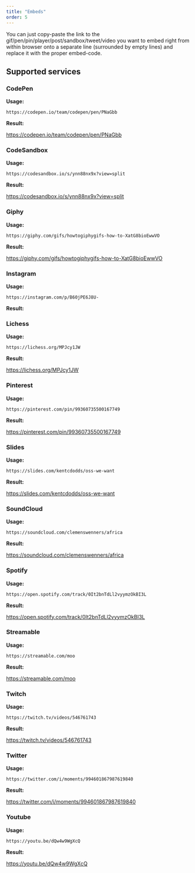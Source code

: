 ```yaml
---
title: "Embeds"
order: 5
---
```


You can just copy-paste the link to the gif/pen/pin/player/post/sandbox/tweet/video
you want to embed right from within browser onto a separate line (surrounded by empty lines)
and replace it with the proper embed-code.

## Supported services

### CodePen

**Usage:**

```
https://codepen.io/team/codepen/pen/PNaGbb
```

**Result:**

https://codepen.io/team/codepen/pen/PNaGbb

### CodeSandbox

**Usage:**

```
https://codesandbox.io/s/ynn88nx9x?view=split
```

**Result:**

https://codesandbox.io/s/ynn88nx9x?view=split

### Giphy

**Usage:**

```
https://giphy.com/gifs/howtogiphygifs-how-to-XatG8bioEwwVO
```

**Result:**

https://giphy.com/gifs/howtogiphygifs-how-to-XatG8bioEwwVO

### Instagram

**Usage:**

```
https://instagram.com/p/B60jPE6J8U-
```

**Result:**



### Lichess

**Usage:**

```
https://lichess.org/MPJcy1JW
```

**Result:**

https://lichess.org/MPJcy1JW

### Pinterest

**Usage:**

```
https://pinterest.com/pin/99360735500167749
```

**Result:**

https://pinterest.com/pin/99360735500167749

### Slides

**Usage:**

```
https://slides.com/kentcdodds/oss-we-want
```

**Result:**

https://slides.com/kentcdodds/oss-we-want

### SoundCloud

**Usage:**

```
https://soundcloud.com/clemenswenners/africa
```

**Result:**

https://soundcloud.com/clemenswenners/africa

### Spotify

**Usage:**

```
https://open.spotify.com/track/0It2bnTdLl2vyymzOkBI3L
```

**Result:**

https://open.spotify.com/track/0It2bnTdLl2vyymzOkBI3L

### Streamable

**Usage:**

```
https://streamable.com/moo
```

**Result:**

https://streamable.com/moo

### Twitch

**Usage:**

```
https://twitch.tv/videos/546761743
```

**Result:**

https://twitch.tv/videos/546761743

### Twitter

**Usage:**

```
https://twitter.com/i/moments/994601867987619840
```

**Result:**

https://twitter.com/i/moments/994601867987619840

### Youtube

**Usage:**

```
https://youtu.be/dQw4w9WgXcQ
```

**Result:**

https://youtu.be/dQw4w9WgXcQ

